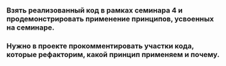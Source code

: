 ### Взять реализованный код в рамках семинара 4 и продемонстрировать применение принципов, усвоенных на семинаре.
### Нужно в проекте прокомментировать участки кода, которые рефакторим, какой принцип применяем и почему.
